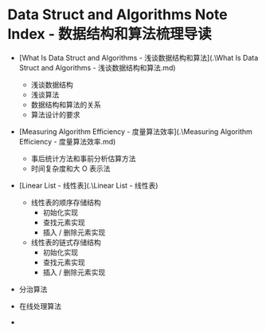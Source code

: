 # Data Struct and Algorithms Note Index - 数据结构和算法梳理导读

- [What Is Data Struct and Algorithms - 浅谈数据结构和算法](.\What Is Data Struct and Algorithms - 浅谈数据结构和算法.md)
  - 浅谈数据结构
  - 浅谈算法
  - 数据结构和算法的关系
  - 算法设计的要求
- [Measuring Algorithm Efficiency - 度量算法效率](.\Measuring Algorithm Efficiency - 度量算法效率.md)
  - 事后统计方法和事前分析估算方法
  - 时间复杂度和大 O 表示法
- [Linear List - 线性表](.\Linear List - 线性表)
  - 线性表的顺序存储结构
    - 初始化实现
    - 查找元素实现
    - 插入 / 删除元素实现
  - 线性表的链式存储结构
    - 初始化实现
    - 查找元素实现
    - 插入 / 删除元素实现

- 分治算法
- 在线处理算法
- 

